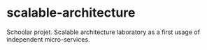 # scalable-architecture
Schoolar projet. Scalable architecture laboratory as a first usage of independent micro-services.
